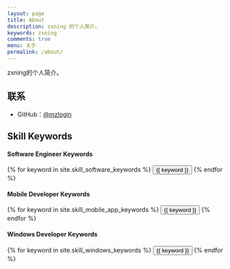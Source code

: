 ```yaml
---
layout: page
title: About
description: zxning 的个人简介。
keywords: zxning
comments: true
menu: 关于
permalink: /about/
---
```


zxning的个人简介。

## 联系

* GitHub：[@mzlogin](https://github.com/mzlogin)

## Skill Keywords

#### Software Engineer Keywords
<div class="btn-inline">
    {% for keyword in site.skill_software_keywords %}
    <button class="btn btn-outline" type="button">{{ keyword }}</button>
    {% endfor %}
</div>

#### Mobile Developer Keywords
<div class="btn-inline">
    {% for keyword in site.skill_mobile_app_keywords %}
    <button class="btn btn-outline" type="button">{{ keyword }}</button>
    {% endfor %}
</div>

#### Windows Developer Keywords
<div class="btn-inline">
    {% for keyword in site.skill_windows_keywords %}
    <button class="btn btn-outline" type="button">{{ keyword }}</button>
    {% endfor %}
</div>
